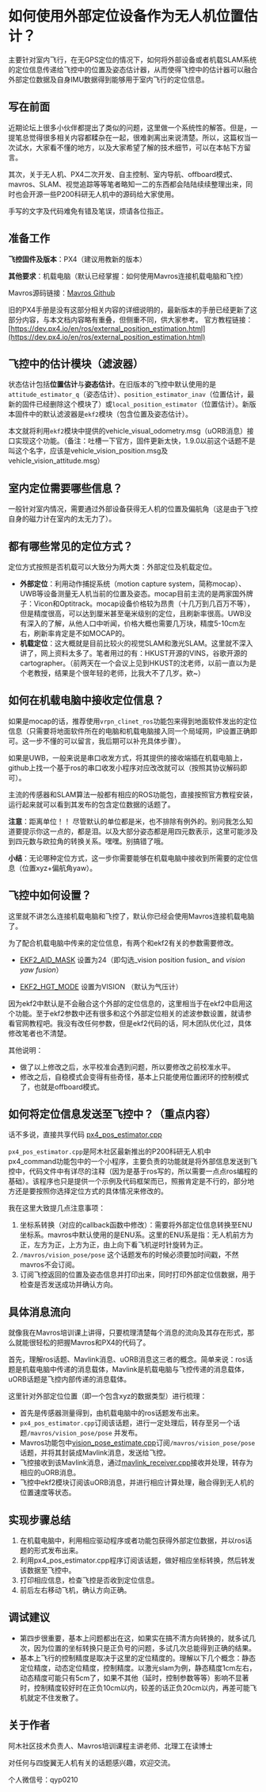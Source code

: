  # **如何使用外部定位设备作为无人机位置估计？**
主要针对室内飞行，在无GPS定位的情况下，如何将外部设备或者机载SLAM系统的定位信息传递给飞控中的位置及姿态估计器，从而使得飞控中的估计器可以融合外部定位数据及自身IMU数据得到能够用于室内飞行的定位信息。
## 写在前面
近期论坛上很多小伙伴都提出了类似的问题，这里做一个系统性的解答。但是，一提笔总觉得很多相关内容都糅杂在一起，很难剥离出来说清楚。所以，这篇权当一次试水，大家看不懂的地方，以及大家希望了解的技术细节，可以在本帖下方留言。

其次，关于无人机、PX4二次开发、自主控制、室内导航、offboard模式、mavros、SLAM、视觉追踪等等笔者略知一二的东西都会陆陆续续整理出来，同时也会开源一些P200科研无人机中的源码给大家使用。

手写的文字及代码难免有错及笔误，烦请各位指正。

## 准备工作

**飞控固件及版本**：PX4（建议用教新的版本）

**其他要求**：机载电脑（默认已经掌握：如何使用Mavros连接机载电脑和飞控）

Mavros源码链接：[Mavros Github](https://github.com/mavlink/mavros)

旧的PX4手册是没有这部分相关内容的详细说明的，最新版本的手册已经更新了这部分内容，与本文档内容略有重叠，但侧重不同，供大家参考。
官方教程链接：[https://dev.px4.io/en/ros/external_position_estimation.html](https://dev.px4.io/en/ros/external_position_estimation.html)


## 飞控中的估计模块（滤波器）

状态估计包括**位置估计**与**姿态估计**。在旧版本的飞控中默认使用的是`attitude_estimator_q`（姿态估计）、`position_estimator_inav`（位置估计，最新的固件已经删除这个模块了）或`local_position_estimator`（位置估计）。新版本固件中的默认滤波器是`ekf2`模块（包含位置及姿态估计）。

本文就将利用`ekf2`模块中提供的vehicle_visual_odometry.msg（uORB消息）接口实现这个功能。（备注：吐槽一下官方，固件更新太快，1.9.0以前这个话题不是叫这个名字，应该是vehicle_vision_position.msg及vehicle_vision_attitude.msg）

## 室内定位需要哪些信息？

一般针对室内情况，需要通过外部设备获得无人机的位置及偏航角（这是由于飞控自身的磁力计在室内的太无力了）。

## 都有哪些常见的定位方式？

定位方式按照是否机载可以大致分为两大类：外部定位及机载定位。

 - **外部定位**：利用动作捕捉系统（motion capture
   system，简称mocap）、UWB等设备测量无人机当前的位置及姿态。mocap目前主流的是两家国外牌子：Vicon和Optitrack。mocap设备价格较为昂贵（十几万到几百万不等），但是精度很高，可以达到厘米甚至毫米级别的定位，且刷新率很高。UWB没有深入的了解，从他人口中听闻，价格大概也需要几万块，精度5-10cm左右，刷新率肯定是不如MOCAP的。
 - **机载定位**：这大概就是目前比较火的视觉SLAM和激光SLAM。这里就不深入讲了，网上资料太多了。笔者用过的有：HKUST开源的VINS，谷歌开源的cartographer。（前两天在一个会议上见到HKUST的沈老师，以前一直以为是个老教授，结果是个很年轻的老师，比我大不了几岁。欸~）

## 如何在机载电脑中接收定位信息？

如果是mocap的话，推荐使用`vrpn_clinet_ros`功能包来得到地面软件发出的定位信息（只需要将地面软件所在的电脑和机载电脑接入同一个局域网，IP设置正确即可。这一步不懂的可以留言，我后期可以补充具体步骤）。

如果是UWB，一般来说是串口收发方式，将其提供的接收端插在机载电脑上，github上找一个基于ros的串口收发小程序对应改改就可以（按照其协议解码即可）。

主流的传感器和SLAM算法一般都有相应的ROS功能包，直接按照官方教程安装，运行起来就可以看到其发布的包含定位数据的话题了。

**注意**：距离单位！！ 尽管默认的单位都是米，也不排除有例外的。别问我怎么知道要提示你这一点的，都是泪。以及大部分姿态都是用四元数表示，这里可能涉及到四元数与欧拉角的转换关系。嘿嘿。别搞错了哦。

**小结**：无论哪种定位方式，这一步你需要能够在机载电脑中接收到所需要的定位信息（位置xyz+偏航角yaw）。

## 飞控中如何设置？

这里就不讲怎么连接机载电脑和飞控了，默认你已经会使用Mavros连接机载电脑了。

为了配合机载电脑中传来的定位信息，有两个和ekf2有关的参数需要修改。

- [EKF2_AID_MASK](https://dev.px4.io/en/advanced/parameter_reference.html#EKF2_AID_MASK) 设置为24（即勾选_vision position fusion_ and _vision yaw fusion_）

- [EKF2_HGT_MODE](https://dev.px4.io/en/advanced/parameter_reference.html#EKF2_HGT_MODE) 设置为VISION  （默认为气压计）

因为ekf2中默认是不会融合这个外部的定位信息的，这里相当于在ekf2中启用这个功能。至于ekf2参数中还有很多和这个外部定位相关的滤波参数设置，就请参看官网教程吧。我没有改任何参数，但是ekf2代码的话，阿木团队优化过，具体修改笔者也不清楚。

其他说明：

 - 做了以上修改之后，水平校准会遇到问题，所以要修改之前校准水平。
 - 修改之后，自稳模式会变得有些奇怪，基本上只能使用位置闭环的控制模式了，也就是offboard模式。


## 如何将定位信息发送至飞控中？（重点内容）

话不多说，直接共享代码  [px4_pos_estimator.cpp](https://github.com/potato77/px4_pos_estimator/blob/master/px4_pos_estimator.cpp)

`px4_pos_estimator.cpp`是阿木社区最新推出的P200科研无人机中px4_command功能包中的一个小程序，主要负责的功能就是将外部信息发送到飞控中，代码文件中有详尽的注释（因为是基于ros写的，所以需要一点点ros编程的基础）。该程序也只是提供一个示例及代码框架而已，照搬肯定是不行的，部分地方还是要按照你选择定位方式的具体情况来修改的。

我在这里大致提几点注意事项：
 1. 坐标系转换（对应的callback函数中修改）：需要将外部定位信息转换至ENU坐标系。mavros中默认使用的是ENU系。这里的ENU系是指：无人机前方为正，左方为正，上方为正，由上向下看飞机逆时针旋转为正。
 2. `/mavros/vision_pose/pose` 这个话题发布的时候必须要加时间戳，不然mavros不会订阅。
 3. 订阅飞控返回的位置及姿态信息并打印出来，同时打印外部定位信数据，用于检查是否发送成功并确认方向。

## 具体消息流向
就像我在Mavros培训课上讲得，只要梳理清楚每个消息的流向及其存在形式，那么就能很轻松的把握Mavros和PX4的代码了。

首先，理解ros话题、Mavlink消息、uORB消息这三者的概念。简单来说：ros话题是机载电脑中传递的消息载体，Mavlink是机载电脑与飞控传递的消息载体，uORB话题是飞控内部传递的消息载体。

这里针对外部定位位置（即一个包含xyz的数据类型）进行梳理：

 - 首先是传感器测量得到，由机载电脑中的ros话题发布出来。
 - `px4_pos_estimator.cpp`订阅该话题，进行一定处理后，转存至另一个话题`/mavros/vision_pose/pose` 并发布。
 - Mavros功能包中[vision_pose_estimate.cpp](https://github.com/mavlink/mavros/blob/master/mavros_extras/src/plugins/vision_pose_estimate.cpp)订阅`/mavros/vision_pose/pose`话题，并将其封装成Mavlink消息，发送给飞控。
 - 飞控接收到该Mavlink消息，通过[mavlink_receiver.cpp](https://github.com/abner-amov/Firmware/blob/master-amov/src/modules/mavlink/mavlink_receiver.cpp)接收并处理，转存为相应的uORB消息。
 - 飞控中ekf2模块订阅该uORB消息，并进行相应计算处理，融合得到无人机的位置速度等状态。

## 实现步骤总结

 1. 在机载电脑中，利用相应驱动程序或者功能包获得外部定位数据，并以ros话题的形式发布出来。
 2. 利用px4_pos_estimator.cpp程序订阅该话题，做好相应坐标转换，然后转发该数据至飞控中。
 3. 打印相应信息，检查飞控是否收到定位信息。
 4. 前后左右移动飞机，确认方向正确。

## 调试建议

 - 第四步很重要，基本上问题都出在这，如果实在搞不清方向转换的，就多试几次，因为位置的坐标转换只是正负号的问题，多试几次总能得到正确的结果。
 - 基本上飞行的控制精度是取决于这里的定位精度的。理解以下几个概念：静态定位精度，动态定位精度，控制精度。以激光slam为例，静态精度1cm左右，动态精度可能只有5cm了，如果不其他（延时，控制参数等等）影响不显著时，控制精度较好时在正负10cm以内，较差的话正负20cm以内，再差可能飞机就定不住发散了。





## 关于作者

阿木社区技术负责人、Mavros培训课程主讲老师、北理工在读博士

对任何与四旋翼无人机有关的话题感兴趣，欢迎交流。

个人微信号：qyp0210
